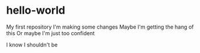 # hello-world
My first repository
I'm making some changes
Maybe I'm getting the hang of this
Or maybe I'm just too confident

I know I shouldn't be
